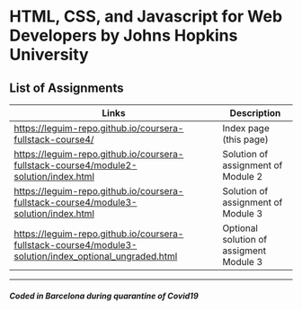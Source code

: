 # HTML, CSS, and Javascript for Web Developers by Johns Hopkins University  

## List of Assignments  

| Links | Description |  
|-------|-------------|  
|<https://leguim-repo.github.io/coursera-fullstack-course4/>| Index page (this page) |
|<https://leguim-repo.github.io/coursera-fullstack-course4/module2-solution/index.html>| Solution of assignment of Module 2 |
|<https://leguim-repo.github.io/coursera-fullstack-course4/module3-solution/index.html>| Solution of assignment of Module 3 |
|<https://leguim-repo.github.io/coursera-fullstack-course4/module3-solution/index_optional_ungraded.html>| Optional solution of assigment Module 3 |  

---

##### Coded in Barcelona during quarantine of Covid19  

